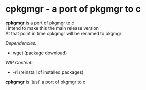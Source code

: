 # cpkgmgr - a port of pkgmgr to c

**cpkgmgr** is a port of pkgmgr to c  
I intend to make this the main release version  
At that point in time cpkgmgr will be renamed to pkgmgr  

*Dependencies:*  
- wget (package download)  

*WIP Content:*  
- -ri (reinstall of installed packages)  
  
**cpkgmgr** is 'just' a port of pkgmgr to c

